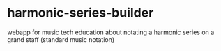 # harmonic-series-builder
webapp for music tech education about notating a harmonic series on a grand staff (standard music notation)
